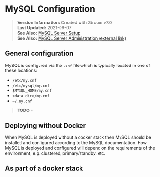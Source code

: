 # MySQL Configuration

> **Version Information:** Created with Stroom v7.0  
> **Last Updated:** 2021-06-07  
> **See Also:** [MySQL Server Setup](../setup/mysql-server-setup.md)  
> **See Also:** [MySQL Server Administration (external link)](https://dev.mysql.com/doc/refman/8.0/en/server-administration.html)

## General configuration

MySQL is configured via the `.cnf` file which is typically located in one of these locations:

* `/etc/my.cnf`
* `/etc/mysql/my.cnf`
* `$MYSQL_HOME/my.cnf`
* `<data dir>/my.cnf`
* `~/.my.cnf`

> **TODO** - 


## Deploying without Docker

When MySQL is deployed without a docker stack then MySQL should be installed and configured according to the MySQL documentation.
How MySQL is deployed and configured will depend on the requirements of the environment, e.g. clustered, primary/standby, etc.


## As part of a docker stack
